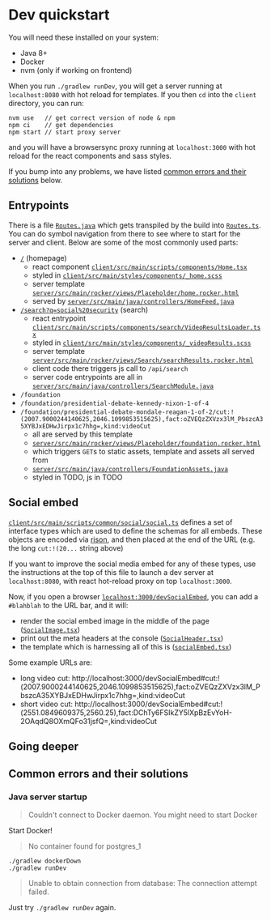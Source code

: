 # Dev quickstart

You will need these installed on your system:

- Java 8+
- Docker
- nvm (only if working on frontend)

When you run `./gradlew runDev`, you will get a server running at `localhost:8080` with hot reload for templates.  If you then `cd` into the `client` directory, you can run:

```
nvm use   // get correct version of node & npm
npm ci    // get dependencies
npm start // start proxy server
```

and you will have a browsersync proxy running at `localhost:3000` with hot reload for the react components and sass styles.

If you bump into any problems, we have listed [common errors and their solutions](#common-errors-and-their-solutions) below.

## Entrypoints

There is a file [`Routes.java`](client/src/main/java/java2ts/Routes.java) which gets transpiled by the build into [`Routes.ts`](client/src/main/scripts/java2ts/Routes.ts). You can do symbol navigation from there to see where to start for the server and client.  Below are some of the most commonly used parts:

- [`/`](https://mytake.org/) (homepage)
  - react component [`client/src/main/scripts/components/Home.tsx`](client/src/main/scripts/components/Home.tsx)
  - styled in [`client/src/main/styles/components/_home.scss`](client/src/main/styles/components/_home.scss)
  - server template [`server/src/main/rocker/views/Placeholder/home.rocker.html`](server/src/main/rocker/views/Placeholder/home.rocker.html)
  - served by [`server/src/main/java/controllers/HomeFeed.java`](server/src/main/java/controllers/HomeFeed.java)
- [`/search?q=social%20security`](https://mytake.org/search?q=social%20security) (search)
  - react entrypoint [`client/src/main/scripts/components/search/VideoResultsLoader.tsx`](client/src/main/scripts/components/search/VideoResultsLoader.tsx)
  - styled in [`client/src/main/styles/components/_videoResults.scss`](client/src/main/styles/components/_videoResults.scss)
  - server template [`server/src/main/rocker/views/Search/searchResults.rocker.html`](server/src/main/rocker/views/Search/searchResults.rocker.html)
  - client code there triggers js call to `/api/search`
  - server code entrypoints are all in [`server/src/main/java/controllers/SearchModule.java`](server/src/main/java/controllers/SearchModule.java)
- `/foundation`
- `/foundation/presidential-debate-kennedy-nixon-1-of-4`
- `/foundation/presidential-debate-mondale-reagan-1-of-2/cut:!(2007.9000244140625,2046.1099853515625),fact:oZVEQzZXVzx3lM_PbszcA35XYBJxEDHwJirpx1c7hhg=,kind:videoCut`
  - all are served by this template
  - [`server/src/main/rocker/views/Placeholder/foundation.rocker.html`](server/src/main/rocker/views/Placeholder/foundation.rocker.html)
  - which triggers `GET`s to static assets, template and assets all served from
  - [`server/src/main/java/controllers/FoundationAssets.java`](server/src/main/java/controllers/FoundationAssets.java)
  - styled in TODO, js in TODO

## Social embed

[`client/src/main/scripts/common/social/social.ts`](client/src/main/scripts/common/social/social.ts) defines a set of interface types which are used to define the schemas for all embeds.  These objects are encoded via [rison](https://rison.io/), and then placed at the end of the URL (e.g. the long `cut:!(20...` string above)

If you want to improve the social media embed for any of these types, use the instructions at the top of this file to launch a dev server at `localhost:8080`, with react hot-reload proxy on top `localhost:3000`.

Now, if you open a browser [`localhost:3000/devSocialEmbed`](http://localhost:3000/devSocialEmbed), you can add a `#blahblah` to the URL bar, and it will:

- render the social embed image in the middle of the page ([`SocialImage.tsx`](client/src/main/scripts/common/social/SocialImage.tsx))
- print out the meta headers at the console ([`SocialHeader.tsx`](client/src/main/scripts/common/social/SocialHeader.tsx))
- the template which is harnessing all of this is ([`socialEmbed.tsx`](client/src/main/scripts/socialEmbed.tsx))

Some example URLs are:

- long video cut: http://localhost:3000/devSocialEmbed#cut:!(2007.9000244140625,2046.1099853515625),fact:oZVEQzZXVzx3lM_PbszcA35XYBJxEDHwJirpx1c7hhg=,kind:videoCut
- short video cut: http://localhost:3000/devSocialEmbed#cut:!(2551.0849609375,2560.25),fact:DChTy6FSIkZY5lXpBzEvYoH-2OAqdQ8OXmQFo31jsfQ=,kind:videoCut

## Going deeper

## Common errors and their solutions

### Java server startup

> Couldn't connect to Docker daemon. You might need to start Docker

Start Docker!

> No container found for postgres_1

```
./gradlew dockerDown
./gradlew runDev
```

> Unable to obtain connection from database: The connection attempt failed.

Just try `./gradlew runDev` again.

